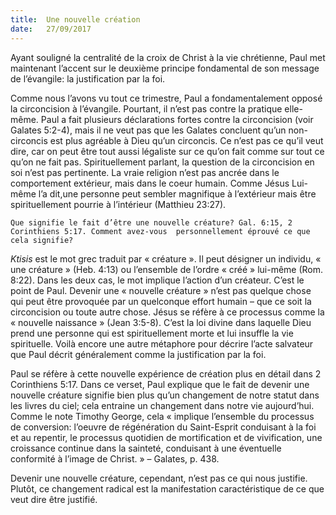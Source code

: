 ```yaml
---
title:  Une nouvelle création
date:   27/09/2017
---
```


Ayant souligné la centralité de la croix de Christ à la vie chrétienne, Paul met maintenant l’accent sur le  deuxième principe fondamental de son message de l’évangile: la justification par la foi. 

Comme nous l’avons vu tout ce trimestre, Paul a fondamentalement opposé la circoncision à l’évangile.  Pourtant, il n’est pas contre la pratique elle-même. Paul a fait plusieurs déclarations fortes contre la  circoncision (voir Galates 5:2-4), mais il ne veut pas que les Galates concluent qu’un non-circoncis est plus  agréable à Dieu qu’un circoncis. Ce n’est pas ce qu’il veut dire, car on peut être tout aussi légaliste sur ce qu’on  fait comme sur tout ce qu’on ne fait pas. Spirituellement parlant, la question de la circoncision en soi n’est pas  pertinente. La vraie religion n’est pas ancrée dans le comportement extérieur, mais dans le coeur humain.  Comme Jésus Lui-même l’a dit,une personne peut sembler magnifique à l’extérieur mais être spirituellement pourrie à l’intérieur (Matthieu 23:27).

`Que signifie le fait d’être une nouvelle créature? Gal. 6:15, 2 Corinthiens 5:17. Comment avez-vous  personnellement éprouvé ce que cela signifie?`
 
*Ktisis* est le mot grec traduit par « créature ». Il peut désigner un individu, « une créature » (Heb. 4:13) ou  l’ensemble de l’ordre « créé » lui-même (Rom. 8:22). Dans les deux cas, le mot implique l’action d’un créateur.  C’est le point de Paul. Devenir une « nouvelle créature » n’est pas quelque chose qui peut être provoquée par  un quelconque effort humain – que ce soit la circoncision ou toute autre chose. Jésus se réfère à ce processus  comme la « nouvelle naissance » (Jean 3:5-8). C’est la loi divine dans laquelle Dieu prend une personne qui est  spirituellement morte et lui insuffle la vie spirituelle. Voilà encore une autre métaphore pour décrire l’acte  salvateur que Paul décrit généralement comme la justification par la foi. 

Paul se réfère à cette nouvelle expérience de création plus en détail dans 2 Corinthiens 5:17. Dans ce verset,  Paul explique que le fait de devenir une nouvelle créature signifie bien plus qu’un changement de notre statut  dans les livres du ciel; cela entraine un changement dans notre vie aujourd’hui. Comme le note Timothy  George, cela « implique l’ensemble du processus de conversion: l’oeuvre de régénération du Saint-Esprit  conduisant à la foi et au repentir, le processus quotidien de mortification et de vivification, une croissance  continue dans la sainteté, conduisant à une éventuelle conformité à l’image de Christ. » – Galates, p. 438. 

Devenir une nouvelle créature, cependant, n’est pas ce qui nous justifie. Plutôt, ce changement radical est la  manifestation caractéristique de ce que veut dire être justifié. 